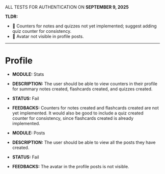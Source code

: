 ALL TESTS FOR AUTHENTICATION ON **SEPTEMBER 9, 2025**

**TLDR:**

- 🚧 Counters for notes and quizzes not yet implemented; suggest adding quiz counter for consistency.
- 👤 Avatar not visible in profile posts.

---

# Profile

- **MODULE:** Stats
- **DESCRIPTION:** The user should be able to view counters in their profile for summary notes created, flashcards created, and quizzes created.

- **STATUS:** Fail
- **FEEDBACKS:** Counters for notes created and flashcards created are not yet implemented. It would also be good to include a quiz created counter for consistency, since flashcards created is already implemented.

- **MODULE:** Posts
- **DESCRIPTION:** The user should be able to view all the posts they have created.

- **STATUS:** Fail
- **FEEDBACKS:** The avatar in the profile posts is not visible.

